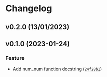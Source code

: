 # Changelog

<!--next-version-placeholder-->

## v0.2.0 (13/01/2023)

## v0.1.0 (2023-01-24)
### Feature
* Add num_num function docstring ([`24f28b1`](https://github.com/UBC-MDS/prelim_eda_helper/commit/24f28b1ffd40007b83b3bd876edce5276e364092))
